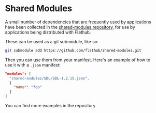 # Shared Modules

A small number of dependencies that are frequently used by applications
have been collected in the
[shared-modules repository](https://github.com/flathub/shared-modules),
for use by applications being distributed with Flathub.

These can be used as a git submodule, like so:

```bash
git submodule add https://github.com/flathub/shared-modules.git
```

Then you can use them from your manifest. Here's an example of how to
use it with a `.json` manifest:

```json
"modules": [
  "shared-modules/SDL/SDL-1.2.15.json",
  {
    "name": "foo"
  }
]
```

You can find more examples in the repository.
